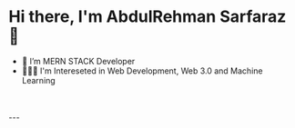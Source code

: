 # Hi there, I'm AbdulRehman Sarfaraz 👋 


- 🌱 I’m  MERN STACK Developer
- 👨🏻‍💻  I'm Intereseted in Web Development, Web 3.0 and Machine Learning 


<br />
<br />
---
